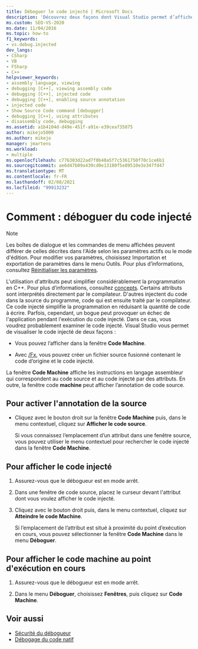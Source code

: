 ```yaml
---
title: Déboguer le code injecté | Microsoft Docs
description: 'Découvrez deux façons dont Visual Studio permet d’afficher le code injecté : 1) dans la fenêtre Code machine ; 2) dans un fichier source qui a à la fois le code injecté et le code d’origine.'
ms.custom: SEO-VS-2020
ms.date: 11/04/2016
ms.topic: how-to
f1_keywords:
- vs.debug.injected
dev_langs:
- CSharp
- VB
- FSharp
- C++
helpviewer_keywords:
- assembly language, viewing
- debugging [C++], viewing assembly code
- debugging [C++], injected code
- debugging [C++], enabling source annotation
- injected code
- Show Source Code command [debugger]
- debugging [C++], using attributes
- disassembly code, debugging
ms.assetid: a1b4104d-d49e-451f-a91e-e39ceaf35875
author: mikejo5000
ms.author: mikejo
manager: jmartens
ms.workload:
- multiple
ms.openlocfilehash: c776303d22ad7f0b48a5f7c5361750f70c1ce6b1
ms.sourcegitcommit: ae6d47b09a439cd0e13180f5e89510e3e347fd47
ms.translationtype: MT
ms.contentlocale: fr-FR
ms.lasthandoff: 02/08/2021
ms.locfileid: "99913232"
---
```

# <a name="how-to-debug-injected-code"></a>Comment : déboguer du code injecté

> [!NOTE]
> Les boîtes de dialogue et les commandes de menu affichées peuvent différer de celles décrites dans l'Aide selon les paramètres actifs ou le mode d'édition. Pour modifier vos paramètres, choisissez Importation et exportation de paramètres dans le menu Outils. Pour plus d’informations, consultez [Réinitialiser les paramètres](../ide/environment-settings.md#reset-settings).

L'utilisation d'attributs peut simplifier considérablement la programmation en C++. Pour plus d’informations, consultez [concepts](/cpp/windows/attributed-programming-concepts). Certains attributs sont interprétés directement par le compilateur. D'autres injectent du code dans la source du programme, code qui est ensuite traité par le compilateur. Ce code injecté simplifie la programmation en réduisant la quantité de code à écrire. Parfois, cependant, un bogue peut provoquer un échec de l'application pendant l'exécution du code injecté. Dans ce cas, vous voudrez probablement examiner le code injecté. Visual Studio vous permet de visualiser le code injecté de deux façons :

- Vous pouvez l’afficher dans la fenêtre **Code Machine**.

- Avec [/Fx](/cpp/build/reference/fx-merge-injected-code), vous pouvez créer un fichier source fusionné contenant le code d’origine et le code injecté.

La fenêtre **Code Machine** affiche les instructions en langage assembleur qui correspondent au code source et au code injecté par des attributs. En outre, la fenêtre code **machine** peut afficher l’annotation de code source.

## <a name="to-turn-on-source-annotation"></a>Pour activer l'annotation de la source

- Cliquez avec le bouton droit sur la fenêtre **Code Machine** puis, dans le menu contextuel, cliquez sur **Afficher le code source**.

     Si vous connaissez l’emplacement d’un attribut dans une fenêtre source, vous pouvez utiliser le menu contextuel pour rechercher le code injecté dans la fenêtre **Code Machine**.

## <a name="to-view-injected-code"></a>Pour afficher le code injecté

1. Assurez-vous que le débogueur est en mode arrêt.

2. Dans une fenêtre de code source, placez le curseur devant l'attribut dont vous voulez afficher le code injecté.

3. Cliquez avec le bouton droit puis, dans le menu contextuel, cliquez sur **Atteindre le code Machine**.

     Si l’emplacement de l’attribut est situé à proximité du point d’exécution en cours, vous pouvez sélectionner la fenêtre **Code Machine** dans le menu **Déboguer**.

## <a name="to-view-the-disassembly-code-at-the-current-execution-point"></a>Pour afficher le code machine au point d'exécution en cours

1. Assurez-vous que le débogueur est en mode arrêt.

2. Dans le menu **Déboguer**, choisissez **Fenêtres**, puis cliquez sur **Code Machine**.

## <a name="see-also"></a>Voir aussi

- [Sécurité du débogueur](../debugger/debugger-security.md)
- [Débogage du code natif](../debugger/debugging-native-code.md)